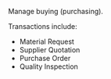Manage buying (purchasing).

Transactions include:

- Material Request
- Supplier Quotation
- Purchase Order
- Quality Inspection
